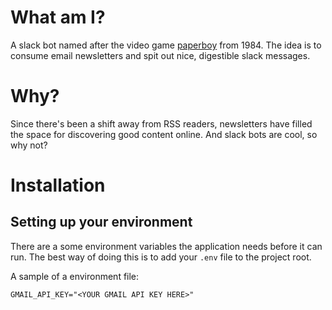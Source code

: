 # What am I?
A slack bot named after the video game [paperboy](https://en.wikipedia.org/wiki/Paperboy_(video_game)) from 1984. The idea is to consume email newsletters and spit out nice, digestible slack messages.

# Why?
Since there's been a shift away from RSS readers, newsletters have filled the space for discovering good content online. And slack bots are cool, so why not?

# Installation

## Setting up your environment
There are a some environment variables the application needs before it can run. The best way of doing this is to add your `.env` file to the project root.

A sample of a environment file:
```
GMAIL_API_KEY="<YOUR GMAIL API KEY HERE>"
```
